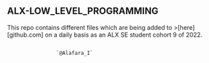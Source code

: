 ## ALX-LOW_LEVEL_PROGRAMMING

This repo contains different files which are being added to >[here][github.com]  on a daily basis as an ALX SE student cohort 9 of 2022.
```

				`@Alafara_I`
